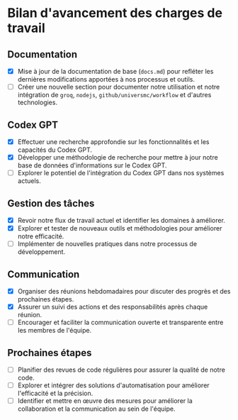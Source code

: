 # Bilan d'avancement des charges de travail

## Documentation

- [x] Mise à jour de la documentation de base (`docs.md`) pour refléter les dernières modifications apportées à nos processus et outils.
- [ ] Créer une nouvelle section pour documenter notre utilisation et notre intégration de `groq`, `nodejs`, `github/universmc/workflow` et d'autres technologies.

## Codex GPT

- [x] Effectuer une recherche approfondie sur les fonctionnalités et les capacités du Codex GPT.
- [x] Développer une méthodologie de recherche pour mettre à jour notre base de données d'informations sur le Codex GPT.
- [ ] Explorer le potentiel de l'intégration du Codex GPT dans nos systèmes actuels.

## Gestion des tâches

- [x] Revoir notre flux de travail actuel et identifier les domaines à améliorer.
- [x] Explorer et tester de nouveaux outils et méthodologies pour améliorer notre efficacité.
- [ ] Implémenter de nouvelles pratiques dans notre processus de développement.

## Communication

- [x] Organiser des réunions hebdomadaires pour discuter des progrès et des prochaines étapes.
- [x] Assurer un suivi des actions et des responsabilités après chaque réunion.
- [ ] Encourager et faciliter la communication ouverte et transparente entre les membres de l'équipe.

## Prochaines étapes

- [ ] Planifier des revues de code régulières pour assurer la qualité de notre code.
- [ ] Explorer et intégrer des solutions d'automatisation pour améliorer l'efficacité et la précision.
- [ ] Identifier et mettre en œuvre des mesures pour améliorer la collaboration et la communication au sein de l'équipe.